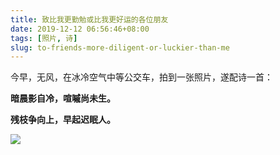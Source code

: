 ```yaml
---
title: 致比我更勤勉或比我更好运的各位朋友
date: 2019-12-12 06:56:46+08:00
tags: [照片, 诗]
slug: to-friends-more-diligent-or-luckier-than-me
---
```


今早，无风，在冰冷空气中等公交车，拍到一张照片，遂配诗一首：

**暗晨影自冷，喧嘁尚未生。**

**残枝争向上，早起迟眠人。**

![](/uploads/2019/1212/early.jpg)
